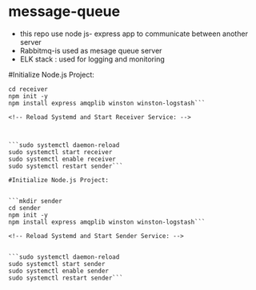 # message-queue
- this repo use node js- express app to communicate between another server
- Rabbitmq-is used as mesage queue server
- ELK stack : used for logging and monitoring




#Initialize Node.js Project:



```mkdir receiver
cd receiver
npm init -y
npm install express amqplib winston winston-logstash```

<!-- Reload Systemd and Start Receiver Service: -->



```sudo systemctl daemon-reload
sudo systemctl start receiver
sudo systemctl enable receiver
sudo systemctl restart sender```

#Initialize Node.js Project:


```mkdir sender
cd sender
npm init -y
npm install express amqplib winston winston-logstash```

<!-- Reload Systemd and Start Sender Service: -->


```sudo systemctl daemon-reload
sudo systemctl start sender
sudo systemctl enable sender
sudo systemctl restart sender```